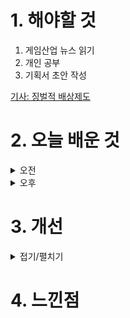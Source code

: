 
# 1. 해야할 것

1. 게임산업 뉴스 읽기 
2. 개인 공부  
3. 기획서 초안 작성

[기사: 징벌적 배상제도](https://www.gamemeca.com/view.php?gid=1749981)

# 2. 오늘 배운 것

<details>
<summary>오전</summary>

## 오늘의 뉴스
![image](https://github.com/JM94Ent/TIL-WIL/assets/143363550/c14a6aad-0e85-4dcc-88ff-aeaeb5f12e1c)
```
징벌적 배상제도
게임법 개정안이 나왔는데, 플레이어 입장에서는 환영할만한 일이지만 법을 악용하는 사람들에 대한 우려를 알았다.
게임사를 상대로 악의적으로 신고하여 부당이득을 취하려는 경우도 있다는 것
법 제정에 여러 경우의 수를 고려해야 한다는 게 이번 예시로 알았다.
```

</details>


<details>
<summary>오후</summary>


</details>




# 3. 개선


<details>
<summary>접기/펼치기</summary>


</details>



# 4. 느낀점


